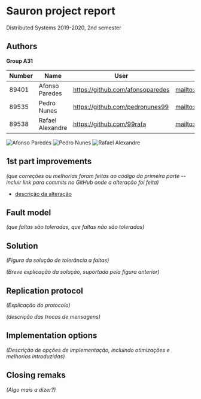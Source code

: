 # Sauron project report

Distributed Systems 2019-2020, 2nd semester


## Authors

**Group A31**


 Number | Name              | User                                 | Email                                        |
| -------|-------------------|--------------------------------------| ---------------------------------------------|
| 89401  | Afonso Paredes    | <https://github.com/afonsoparedes>   | <mailto:afonsoparedes@tecnico.ulisboa.pt>    |
| 89535  | Pedro Nunes       | <https://github.com/pedronunes99>    | <mailto:pedro.m.s.nunes@tecnico.ulisboa.pt>  |
| 89538  | Rafael Alexandre  | <https://github.com/99rafa>          | <mailto:rafael.alexandre@tecnico.ulisboa.pt> |


![Afonso Paredes](alice.png) ![Pedro Nunes](bob.png) ![Rafael Alexandre](charlie.png)


## 1st part improvements

_(que correções ou melhorias foram feitas ao código da primeira parte -- incluir link para commits no GitHub onde a alteração foi feita)_

- [descrição da alteração](https://github.com/tecnico-distsys/CXX-Sauron/commit/156e1ac25798e2360b362b3a8fc474f7cfe64d01)


## Fault model

_(que faltas são toleradas, que faltas não são toleradas)_


## Solution

_(Figura da solução de tolerância a faltas)_

_(Breve explicação da solução, suportada pela figura anterior)_


## Replication protocol

_(Explicação do protocolo)_

_(descrição das trocas de mensagens)_


## Implementation options

_(Descrição de opções de implementação, incluindo otimizações e melhorias introduzidas)_


## Closing remaks

_(Algo mais a dizer?)_
